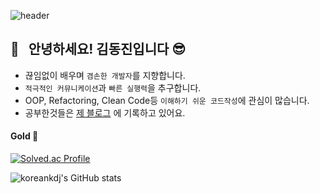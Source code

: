 
![header](https://capsule-render.vercel.app/api?type=waving&color=auto&height=250&section=header&text=welcome!&fontSize=50)


## 👋 &nbsp; 안녕하세요! 김동진입니다 😎
- 끊임없이 배우며 `겸손한 개발자`를 지향합니다.
- `적극적인 커뮤니케이션`과 `빠른 실행력`을 추구합니다.
- OOP, Refactoring, Clean Code등 `이해하기 쉬운 코드작성`에 관심이 많습니다.
- 공부한것들은 <a href="https://koreankdj.tistory.com/">제 블로그</a> 에 기록하고 있어요.
<!--
**koreankdj/koreankdj** is a ✨ _special_ ✨ repository because its `README.md` (this file) appears on your GitHub profile.

Here are some ideas to get you started:

- 🔭 I’m currently working on ...
- 🌱 I’m currently learning ...
- 👯 I’m looking to collaborate on ...
- 🤔 I’m looking for help with ...
- 💬 Ask me about ...
- 📫 How to reach me: ...
- 😄 Pronouns: ...
- ⚡ Fun fact: ...
-->
#### Gold 🏅
[![Solved.ac Profile](http://mazassumnida.wtf/api/mini/generate_badge?boj=koreankdj)](https://solved.ac/koreankdj)


![koreankdj's GitHub stats](https://github-readme-stats.vercel.app/api?username=koreankdj&show_icons=true&theme=dracula)

